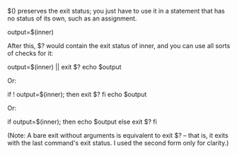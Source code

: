 $() preserves the exit status; you just have to use it in a statement that has no status of its own, such as an assignment.

output=$(inner)

After this, $? would contain the exit status of inner, and you can use all sorts of checks for it:

output=$(inner) || exit $?
echo $output

Or:

if ! output=$(inner); then
    exit $?
fi
echo $output

Or:

if output=$(inner); then
    echo $output
else
    exit $?
fi

(Note: A bare exit without arguments is equivalent to exit $? – that is, it exits with the last command's exit status. I used the second form only for clarity.)
